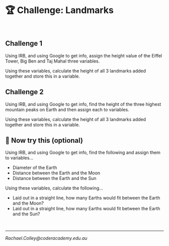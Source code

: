 # 🏆 Challenge: Landmarks

<br>

## Challenge 1
Using IRB, and using Google to get info, assign the height value of the Eiffel Tower, Big Ben and Taj Mahal three variables.

Using these variables, calculate the height of all 3 landmarks added together and store this in a variable.

## Challenge 2
Using IRB, and using Google to get info, find the height of the three highest mountain peaks on Earth and then assign each to variables.

Using these variables, calculate the height of all 3 landmarks added together and store this in a variable.

## 🌱 Now try this (optional)
Using IRB, and using Google to get info, find the following and assign them to variables...

* Diameter of the Earth
* Distance between the Earth and the Moon
* Distance between the Earth and the Sun

Using these variables, calculate the following...

* Laid out in a straight line, how many Earths would fit between the Earth and the Moon?
* Laid out in a straight line, how many Earths would fit between the Earth and the Sun?

<br>

<hr>

*Rachael.Colley<span>@coderacademy<span>.edu.au*

